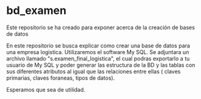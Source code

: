# bd_examen
Este repositorio se ha creado para exponer acerca de la creación de bases de datos

En este repositorio se busca explicar como crear una base de datos para una empresa logistica.
Utilizaremos el software My SQL. Se adjuntara un archivo llamado "s.examen_final_logistica", el cual podras exportarlo a tu usuario de My SQL y poder generar las estructura de la BD y las tablas con sus diferentes atributos al igual que las relaciones entre ellas ( claves primarias, claves foraneas, tipos de datos).

Esperamos que sea de utilidad.


